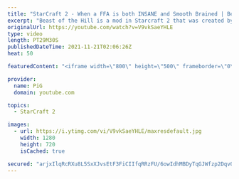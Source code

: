 ```yaml
---
title: "StarCraft 2 - When a FFA is both INSANE and Smooth Brained | Beast of the Hill"
excerpt: "Beast of the Hill is a mod in Starcraft 2 that was created by Beastyqt where the aim is to occupy the red dot in the centre of the map. For this one, if you hold the middle it is worth 4 bases of mining! This one features our resident Smooth Brain, Santa Claws, and as usual he is up to no good! If you"
originalUrl: https://youtube.com/watch?v=V9vkSaeYHLE
type: video
length: PT29M30S
publishedDateTime: 2021-11-21T02:06:26Z
heat: 50

featuredContent: "<iframe width=\"800\" height=\"500\" frameborder=\"0\" src=\"https://www.youtube.com/embed/V9vkSaeYHLE\" allow=\"accelerometer; autoplay; encrypted-media; gyroscope; picture-in-picture\" allowfullscreen></iframe>"

provider:
  name: PiG
  domain: youtube.com

topics:
  - StarCraft 2

images:
  - url: https://i.ytimg.com/vi/V9vkSaeYHLE/maxresdefault.jpg
    width: 1280
    height: 720
    isCached: true

secured: "arjxIlqRcRXu8L5SxXJvsEtF3FiCIIfqRRzFU/6owIdhMBDyTqGJWfzp2Dqv0TKo9wY63I9pgaCUiGuoHX+8VOy+AJWzPxoOh6N1AxiGua3f+xsLAhOKMkKc50B3nQfCx+oprwZJkk+fcBlmY/bdZ7Mb+x8UXYEwzAGZvsgx7liYwiRSSCuLTtF1HbcEz4qQgd4zrMKtf74b1CQk9jwmjf3U9bKSFXLrSFcJQEy8UKpIL4VmqQglu9HZjHdv3/MdwSvRl3hE/i2qHmRY9jD+/QJYDMRCOqFQUVPdFfBPolssDesh0DxEWY7gglKrB4uBBdrw/VleSCtQX9AP8dhMCBcNgTvgP3eg25fDKqRqhZpWFSSRP5cvLLqiTTV9UU+dMa8wMrf1pEb6Ivz4AqNDpvriFklyDMJErjKQ0xNIk+w=;EXfTNGIa3zXFEQCOFDaHpQ=="
---
```


